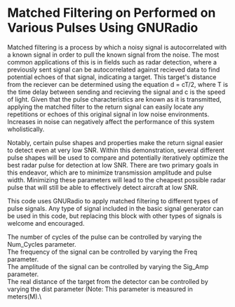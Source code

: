 # Matched Filtering on Performed on Various Pulses Using GNURadio

Matched filtering is a process by which a noisy signal is autocorrelated with a known signal in order to pull the known signal from the noise. The most common applications of this is in fields such as radar detection, where a previously sent signal can be autocorrelated against recieved data to find potential echoes of that signal, indicating a target. This target's distance from the reciever can be determined using the equation d = cT/2, where T is the time delay between sending and recieving the signal and c is the speed of light. Given that the pulse characteristics are known as it is transmitted, applying the matched filter to the return signal can easily locate any repetitions or echoes of this original signal in low noise environments. Increases in noise can negatively affect the performance of this system wholistically.

Notably, certain pulse shapes and properties make the return signal easier to detect even at very low SNR. Within this demonstration, several different pulse shapes will be used to compare and potentially iteratively optimize the best radar pulse for detection at low SNR. There are two primary goals in this endeavor, which are to minimize transmission amplitude and pulse width. Minimizing these parameters will lead to the cheapest possible radar pulse that will still be able to effectively detect aircraft at low SNR.

This code uses GNURadio to apply matched filtering to different types of pulse signals. Any type of signal included in the basic signal generator can be used in this code, but replacing this block with other types of signals is welcome and encouraged.

The number of cycles of the pulse can be controlled by varying the Num_Cycles parameter.\
The frequency of the signal can be controlled by varying the Freq parameter.\
The amplitude of the signal can be controlled by varying the Sig_Amp parameter.\
The real distance of the target from the detector can be controlled by varying the dist parameter (Note: This parameter is measured in meters(M).\
